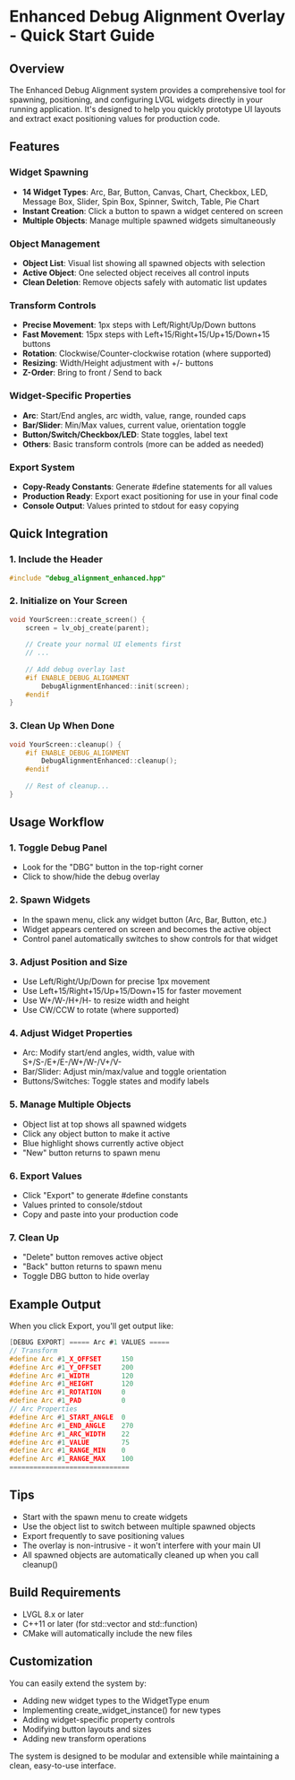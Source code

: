 # Enhanced Debug Alignment Overlay - Quick Start Guide

## Overview
The Enhanced Debug Alignment system provides a comprehensive tool for spawning, positioning, and configuring LVGL widgets directly in your running application. It's designed to help you quickly prototype UI layouts and extract exact positioning values for production code.

## Features

### Widget Spawning
- **14 Widget Types**: Arc, Bar, Button, Canvas, Chart, Checkbox, LED, Message Box, Slider, Spin Box, Spinner, Switch, Table, Pie Chart
- **Instant Creation**: Click a button to spawn a widget centered on screen
- **Multiple Objects**: Manage multiple spawned widgets simultaneously

### Object Management
- **Object List**: Visual list showing all spawned objects with selection
- **Active Object**: One selected object receives all control inputs
- **Clean Deletion**: Remove objects safely with automatic list updates

### Transform Controls
- **Precise Movement**: 1px steps with Left/Right/Up/Down buttons
- **Fast Movement**: 15px steps with Left+15/Right+15/Up+15/Down+15 buttons
- **Rotation**: Clockwise/Counter-clockwise rotation (where supported)
- **Resizing**: Width/Height adjustment with +/- buttons
- **Z-Order**: Bring to front / Send to back

### Widget-Specific Properties
- **Arc**: Start/End angles, arc width, value, range, rounded caps
- **Bar/Slider**: Min/Max values, current value, orientation toggle
- **Button/Switch/Checkbox/LED**: State toggles, label text
- **Others**: Basic transform controls (more can be added as needed)

### Export System
- **Copy-Ready Constants**: Generate #define statements for all values
- **Production Ready**: Export exact positioning for use in your final code
- **Console Output**: Values printed to stdout for easy copying

## Quick Integration

### 1. Include the Header
```cpp
#include "debug_alignment_enhanced.hpp"
```

### 2. Initialize on Your Screen
```cpp
void YourScreen::create_screen() {
    screen = lv_obj_create(parent);
    
    // Create your normal UI elements first
    // ...
    
    // Add debug overlay last
    #if ENABLE_DEBUG_ALIGNMENT
        DebugAlignmentEnhanced::init(screen);
    #endif
}
```

### 3. Clean Up When Done
```cpp
void YourScreen::cleanup() {
    #if ENABLE_DEBUG_ALIGNMENT
        DebugAlignmentEnhanced::cleanup();
    #endif
    
    // Rest of cleanup...
}
```

## Usage Workflow

### 1. Toggle Debug Panel
- Look for the "DBG" button in the top-right corner
- Click to show/hide the debug overlay

### 2. Spawn Widgets
- In the spawn menu, click any widget button (Arc, Bar, Button, etc.)
- Widget appears centered on screen and becomes the active object
- Control panel automatically switches to show controls for that widget

### 3. Adjust Position and Size
- Use Left/Right/Up/Down for precise 1px movement
- Use Left+15/Right+15/Up+15/Down+15 for faster movement
- Use W+/W-/H+/H- to resize width and height
- Use CW/CCW to rotate (where supported)

### 4. Adjust Widget Properties
- Arc: Modify start/end angles, width, value with S+/S-/E+/E-/W+/W-/V+/V-
- Bar/Slider: Adjust min/max/value and toggle orientation
- Buttons/Switches: Toggle states and modify labels

### 5. Manage Multiple Objects
- Object list at top shows all spawned widgets
- Click any object button to make it active
- Blue highlight shows currently active object
- "New" button returns to spawn menu

### 6. Export Values
- Click "Export" to generate #define constants
- Values printed to console/stdout
- Copy and paste into your production code

### 7. Clean Up
- "Delete" button removes active object
- "Back" button returns to spawn menu
- Toggle DBG button to hide overlay

## Example Output
When you click Export, you'll get output like:
```c
[DEBUG EXPORT] ===== Arc #1 VALUES =====
// Transform
#define Arc #1_X_OFFSET     150
#define Arc #1_Y_OFFSET     200
#define Arc #1_WIDTH        120
#define Arc #1_HEIGHT       120
#define Arc #1_ROTATION     0
#define Arc #1_PAD          0
// Arc Properties
#define Arc #1_START_ANGLE  0
#define Arc #1_END_ANGLE    270
#define Arc #1_ARC_WIDTH    22
#define Arc #1_VALUE        75
#define Arc #1_RANGE_MIN    0
#define Arc #1_RANGE_MAX    100
==============================
```

## Tips
- Start with the spawn menu to create widgets
- Use the object list to switch between multiple spawned objects
- Export frequently to save positioning values
- The overlay is non-intrusive - it won't interfere with your main UI
- All spawned objects are automatically cleaned up when you call cleanup()

## Build Requirements
- LVGL 8.x or later
- C++11 or later (for std::vector and std::function)
- CMake will automatically include the new files

## Customization
You can easily extend the system by:
- Adding new widget types to the WidgetType enum
- Implementing create_widget_instance() for new types
- Adding widget-specific property controls
- Modifying button layouts and sizes
- Adding new transform operations

The system is designed to be modular and extensible while maintaining a clean, easy-to-use interface.
